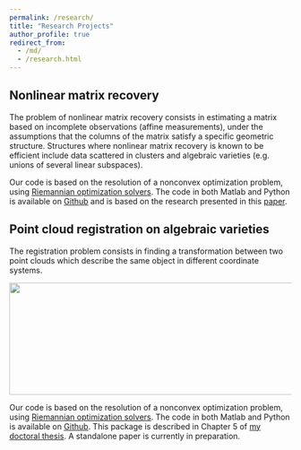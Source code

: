 ```yaml
---
permalink: /research/
title: "Research Projects"
author_profile: true
redirect_from:
  - /md/
  - /research.html
---
```


## Nonlinear matrix recovery

The problem of nonlinear matrix recovery consists in estimating a matrix based on incomplete observations (affine measurements), under the assumptions that the columns of the matrix satisfy a specific geometric structure. Structures where nonlinear matrix recovery is known to be efficient include data scattered in clusters and algebraic varieties (e.g. unions of several linear subspaces).

Our code is based on the resolution of a nonconvex optimization problem, using [Riemannian optimization solvers](https://manopt.org). The code in both Matlab and Python is available on [Github](https://github.com/flgoyens/nonlinear-matrix-recovery) and is based on the research presented in this [paper](https://arxiv.org/abs/2109.06095).

## Point cloud registration on algebraic varieties


The registration problem consists in finding a transformation between two point clouds which describe the same object in different coordinate systems.

<!-- ![Registration image](/images/registration_image.png) -->

<img src="http://flgoyens.github.io/images/registration_image.png" width="800" height="200" />

Our code is based on the resolution of a nonconvex optimization problem, using [Riemannian optimization solvers](https://manopt.org). The code in both Matlab and Python is available on [Github](https://github.com/flgoyens/variety-registration). This package is described in Chapter 5 of [my doctoral thesis](http://flgoyens.github.io/files/dphil_thesis.pdf). A standalone paper is currently in preparation.
